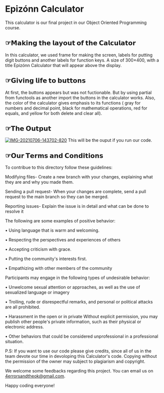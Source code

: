 # Epizónn Calculator

This calculator is our final project in our Object Oriented Programming course.


## ☞𝗠𝗮𝗸𝗶𝗻𝗴 𝘁𝗵𝗲 𝗹𝗮𝘆𝗼𝘂𝘁 𝗼𝗳 𝘁𝗵𝗲 𝗖𝗮𝗹𝗰𝘂𝗹𝗮𝘁𝗼𝗿

In this calculator, we used frame for making the screen, labels for putting digit buttons and another labels for function keys. A size of 300×400, with a title Epizónn Calculator that will appear above the display.


## ☞𝗚𝗶𝘃𝗶𝗻𝗴 𝗹𝗶𝗳𝗲 𝘁𝗼 𝗯𝘂𝘁𝘁𝗼𝗻𝘀

At first, the buttons appears but was not fuctionable. But by using partial from functools as another import the buttons in the calculator works. Also, the color of the calculator gives emphasis to its functions ( gray for numbers and decimal point, black for mathematical operations, red for equals, and yellow for both delete and clear all).


## ☞𝗧𝗵𝗲 𝗢𝘂𝘁𝗽𝘂𝘁

<a href="https://ibb.co/1K4k3Ls"><img src="https://i.ibb.co/NpGMXs1/IMG-20210706-143702-820.jpg" alt="IMG-20210706-143702-820" border="0"></a>
 This will be the ouput if you run our code.


## ☞𝗢𝘂𝗿 𝗧𝗲𝗿𝗺𝘀 𝗮𝗻𝗱 𝗖𝗼𝗻𝗱𝗶𝘁𝗶𝗼𝗻𝘀

To contribue to this directory follow these guidelines:

Modifying files- Create a new branch with your changes, explaining what they are and why you made them.

Sending a pull request- When your changes are complete, send a pull request to the main branch so they can be merged.

Reporting issues- Explain the issue is in detail and what can be done to resolve it

The following are some examples of positive behavior:

• Using language that is warm and welcoming.

• Respecting the perspectives and experiences of others

• Accepting criticism with grace.

• Putting the community's interests first.

• Empathizing with other members of the community

Participants may engage in the following types of undesirable behavior:

• Unwelcome sexual attention or approaches, as well as the use of sexualized language or imagery

• Trolling, rude or disrespectful remarks, and personal or political attacks are all prohibited.

• Harassment in the open or in private Without explicit permission, you may publish other people's private information, such as their physical or electronic address.

• Other behaviors that could be considered unprofessional in a professional situation.


P.S: If you want to use our code please give credits, since all of us in the team devote our time in devoloping this Calculator's code. Copying without the permission of the owner may subject to plagiarism and copyright.


We welcome some feedbacks regarding this project. You can email us on 4errorsandtheok@gmail.com.

Happy coding everyone!
